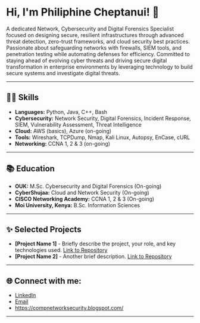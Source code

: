 # Hi, I'm Philiphine Cheptanui! 👋

A dedicated Network, Cybersecurity and Digital Forensics Specialist focused on designing secure, resilient infrastructures through advanced threat detection, zero-trust frameworks, and cloud security best practices. Passionate about safeguarding networks with firewalls, SIEM tools, and penetration testing while automating defenses for efficiency. Committed to staying ahead of evolving cyber threats and driving secure digital transformation in enterprise environments by leveraging technology to build secure systems and investigate digital threats.

---

## 👩‍💻 Skills

* **Languages:** Python, Java, C++, Bash
* **Cybersecurity:** Network Security, Digital Forensics, Incident Response, SIEM, Vulnerability Assessment, Threat Intelligence
* **Cloud:** AWS (basics), Azure (on-going)
* **Tools:** Wireshark, TCPDump, Nmap, Kali Linux, Autopsy, EnCase, cURL
* **Networking:** CCNA 1, 2 & 3 (on-going)

---

## 📚 Education

* **OUK:** M.Sc. Cybersecurity and Digital Forensics (On-going)
* **CyberShujaa:** Cloud and Network Security (On-going)
* **CISCO Networking Academy:** CCNA 1, 2 & 3 (On-going)
* **Moi University, Kenya:** B.Sc. Information Sciences

---

## ✨ Selected Projects

* **[Project Name 1]** - Briefly describe the project, your role, and key technologies used. [Link to Repository](https://github.com/yourusername/project1)
* **[Project Name 2]** - Another brief description. [Link to Repository](https://github.com/yourusername/project2)

---

## 🌐 Connect with me:

* [LinkedIn](https://linkedin.com/in/philiphinecheptanui)
* [Email](koimaphilipine@gmail.com) 
* https://compnetworksecurity.blogspot.com/

---
